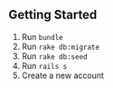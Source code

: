 ## Getting Started

1. Run `bundle`
2. Run `rake db:migrate`
3. Run `rake db:seed`
4. Run `rails s`
5. Create a new account
